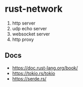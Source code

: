 # rust-network

1. http server
2. udp echo server
3. websocket server
4. http proxy

## Docs
- https://doc.rust-lang.org/book/
- https://tokio.rs/tokio
- https://serde.rs/